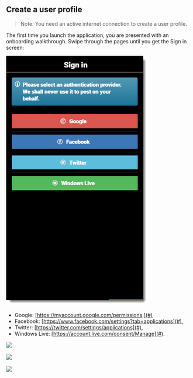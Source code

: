 ## Create a user profile

> Note: You need an active internet connection to create a user profile.

The first time you launch the application, you are presented with an onboarding walkthrough. Swipe through the pages until you get the Sign in screen:

![](/assets/Mobile_Create_User_Profile_01.png)



* Google: [https://myaccount.google.com/permissions,](#)
* Facebook: [https://www.facebook.com/settings?tab=applications](#),
* Twitter: [https://twitter.com/settings/applications](#),
* Windows Live: [https://account.live.com/consent/Manage](#).

![](blob:file:///17b4a9e6-044f-4272-a00e-af599b3024da)

![](blob:file:///3cb1ed09-e9fb-436b-92fd-904cfc7fd33a)

![](blob:file:///c0795a11-abe7-4d72-b1e6-1ac45f8113a0)

